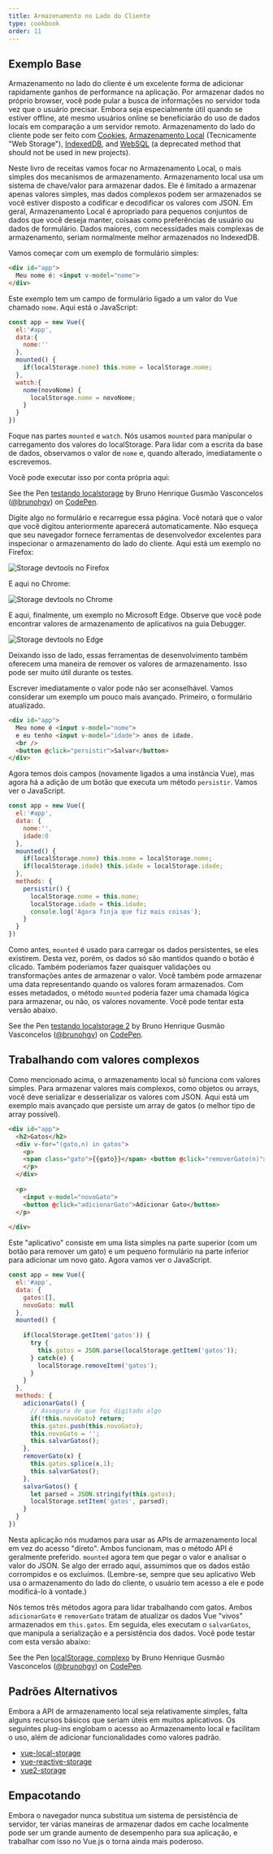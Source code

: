 ```yaml
---
title: Armazenamento no Lado do Cliente
type: cookbook
order: 11
---
```


<!-- <p class="tip">**Nota da Equipe de Tradução**
Este arquivo ainda não foi traduzido! Leia a versão original em inglês a seguir e, se puder, colabore com sua tradução: acesse [nosso projeto no GitHub](https://github.com/vuejs-br/br.vuejs.org/issues), avise que irá contribuir e inicie a tradução. Sua participação é muito importante!</p> -->

## Exemplo Base

Armazenamento no lado do cliente é um excelente forma de adicionar rapidamente ganhos de performance na aplicação. Por armazenar dados no próprio browser, você pode pular a busca de informações no servidor toda vez que o usuário precisar. Embora seja especialmente útil quando se estiver offline, até mesmo usuários online se beneficiarão do uso de dados locais em comparação a um servidor remoto. Armazenamento do lado do cliente pode ser feito com [Cookies](https://developer.mozilla.org/pt-BR/docs/Web/HTTP/Cookies), [Armazenamento Local](https://developer.mozilla.org/pt-BR/docs/Web/API/Web_Storage_API_pt_br) (Tecnicamente "Web Storage"), [IndexedDB](https://developer.mozilla.org/pt-BR/docs/IndexedDB), and [WebSQL](https://www.w3.org/TR/webdatabase/) (a deprecated method that should not be used in new projects).

Neste livro de receitas vamos focar no Armazenamento Local, o mais simples dos mecanismos de armazenamento. Armazenamento local usa um sistema de chave/valor para armazenar dados. Ele é limitado a armazenar apenas valores simples, mas dados complexos podem ser armazenados se você estiver disposto a codificar e decodificar os valores com JSON. Em geral, Armazenamento Local é apropriado para pequenos conjuntos de dados que você deseja manter, coisaas como preferências de usuário ou dados de formulário. Dados maiores, com necessidades mais complexas de armazenamento, seriam normalmente melhor armazenados no IndexedDB.

Vamos começar com um exemplo de formulário simples:

``` html
<div id="app">
  Meu nome é: <input v-model="nome">
</div>
```

Este exemplo tem um campo de formulário ligado a um valor do Vue chamado `nome`. Aqui está o JavaScript:

``` js
const app = new Vue({
  el:'#app',
  data:{
    nome:''
  },
  mounted() {
    if(localStorage.nome) this.nome = localStorage.nome;
  },
  watch:{
    nome(novoNome) {
      localStorage.nome = novoNome;
    }
  }
})
```

Foque nas partes `mounted` e `watch`. Nós usamos `mounted` para manipular o carregamento dos valores do localStorage. Para lidar com a escrita da base de dados, observamos o valor de `nome` e, quando alterado, imediatamente o escrevemos.

Você pode executar isso por conta própria aqui:

<p data-height="265" data-theme-id="0" data-slug-hash="vQOGmW" data-default-tab="js,result" data-user="brunohgv" data-pen-title="testando localstorage" class="codepen">See the Pen <a href="https://codepen.io/brunohgv/pen/vQOGmW/">testando localstorage</a> by Bruno Henrique Gusmão Vasconcelos (<a href="https://codepen.io/brunohgv">@brunohgv</a>) on <a href="https://codepen.io">CodePen</a>.</p>
<script async src="https://static.codepen.io/assets/embed/ei.js"></script>

Digite algo no formulário e recarregue essa página. Você notará que o valor que você digitou anteriormente aparecerá automaticamente. Não esqueça que seu navegador fornece ferramentas de desenvolvedor excelentes para inspecionar o armazenamento do lado do cliente. Aqui está um exemplo no Firefox: 

![Storage devtools no Firefox](/images/devtools-storage.png)

E aqui no Chrome:

![Storage devtools no Chrome](/images/devtools-storage-chrome.png)

E aqui, finalmente, um exemplo no Microsoft Edge. Observe que você pode encontrar valores de armazenamento de aplicativos na guia Debugger.

![Storage devtools no Edge](/images/devtools-storage-edge.png)

<p class="tip">Deixando isso de lado, essas ferramentas de desenvolvimento também oferecem uma maneira de remover os valores de armazenamento. Isso pode ser muito útil durante os testes.</p>

Escrever imediatamente o valor pode não ser aconselhável. Vamos considerar um exemplo um pouco mais avançado. Primeiro, o formulário atualizado.

``` html
<div id="app">
  Meu nome é <input v-model="nome">
  e eu tenho <input v-model="idade"> anos de idade.
  <br />
  <button @click="persistir">Salvar</button>
</div>
```

Agora temos dois campos (novamente ligados a uma instância Vue), mas agora há a adição de um botão que executa um método `persistir`. Vamos ver o JavaScript.

``` js
const app = new Vue({
  el:'#app',
  data: {
    nome:'',
    idade:0
  },
  mounted() {
    if(localStorage.nome) this.nome = localStorage.nome;
    if(localStorage.idade) this.idade = localStorage.idade;
  },
  methods: {
    persistir() {
      localStorage.nome = this.nome;
      localStorage.idade = this.idade;
      console.log('Agora finja que fiz mais coisas');
    }
  }
})
```

Como antes, `mounted` é usado para carregar os dados persistentes, se eles existirem. Desta vez, porém, os dados só são mantidos quando o botão é clicado. Também poderíamos fazer quaisquer validações ou transformações antes de armazenar o valor. Você também pode armazenar uma data representando quando os valores foram armazenados. Com esses metadados, o método `mounted` poderia fazer uma chamada lógica para armazenar, ou não, os valores novamente. Você pode tentar esta versão abaixo.

<p data-height="265" data-theme-id="0" data-slug-hash="PxqNZR" data-default-tab="js,result" data-user="brunohgv" data-pen-title="testing localstorage 2" class="codepen">See the Pen <a href="https://codepen.io/brunohgv/pen/PxqNZR/">testando localstorage 2</a> by Bruno Henrique Gusmão Vasconcelos (<a href="https://codepen.io/brunohgv">@brunohgv</a>) on <a href="https://codepen.io">CodePen</a>.</p>
<script async src="https://static.codepen.io/assets/embed/ei.js"></script>

## Trabalhando com valores complexos

Como mencionado acima, o armazenamento local só funciona com valores simples. Para armazenar valores mais complexos, como objetos ou arrays, você deve serializar e desserializar os valores com JSON. Aqui está um exemplo mais avançado que persiste um array de gatos (o melhor tipo de array possível).

``` html
<div id="app">
  <h2>Gatos</h2>
  <div v-for="(gato,n) in gatos">
    <p>
    <span class="gato">{{gato}}</span> <button @click="removerGato(n)">Remover</button>
    </p>
  </div>
  
  <p>
    <input v-model="novoGato"> 
    <button @click="adicionarGato">Adicionar Gato</button>
  </p>
  
</div>
```

Este "aplicativo" consiste em uma lista simples na parte superior (com um botão para remover um gato) e um pequeno formulário na parte inferior para adicionar um novo gato. Agora vamos ver o JavaScript.

``` js
const app = new Vue({
  el:'#app',
  data: {
    gatos:[],
    novoGato: null
  },
  mounted() {
    
    if(localStorage.getItem('gatos')) {
      try {
        this.gatos = JSON.parse(localStorage.getItem('gatos'));
      } catch(e) {
        localStorage.removeItem('gatos');
      }
    }
  },
  methods: {
    adicionarGato() {
      // Assegura de que foi digitado algo
      if(!this.novoGato) return;
      this.gatos.push(this.novoGato);
      this.novoGato = '';
      this.salvarGatos();
    },
    removerGato(x) {
      this.gatos.splice(x,1);
      this.salvarGatos();
    },
    salvarGatos() {
      let parsed = JSON.stringify(this.gatos);
      localStorage.setItem('gatos', parsed);
    }
  }
})
```

Nesta aplicação nós mudamos para usar as APIs de armazenamento local em vez do acesso "direto". Ambos funcionam, mas o método API é geralmente preferido. `mounted` agora tem que pegar o valor e analisar o valor do JSON. Se algo der errado aqui, assumimos que os dados estão corrompidos e os excluímos. (Lembre-se, sempre que seu aplicativo Web usa o armazenamento do lado do cliente, o usuário tem acesso a ele e pode modificá-lo à vontade.)

Nós temos três métodos agora para lidar trabalhando com gatos. Ambos `adicionarGato` e `removerGato` tratam de atualizar os dados Vue "vivos" armazenados em `this.gatos`. Em seguida, eles executam o `salvarGatos`, que manipula a serialização e a persistência dos dados. Você pode testar com esta versão abaixo:

<p data-height="265" data-theme-id="0" data-slug-hash="jQPWRe" data-default-tab="js,result" data-user="brunohgv" data-pen-title="localStorage, complexo" class="codepen">See the Pen <a href="https://codepen.io/brunohgv/pen/jQPWRe/">localStorage, complexo</a> by Bruno Henrique Gusmão Vasconcelos (<a href="https://codepen.io/brunohgv">@brunohgv</a>) on <a href="https://codepen.io">CodePen</a>.</p>
<script async src="https://static.codepen.io/assets/embed/ei.js"></script>

## Padrões Alternativos

Embora a API de armazenamento local seja relativamente simples, falta alguns recursos básicos que seriam úteis em muitos aplicativos. Os seguintes plug-ins englobam o acesso ao Armazenamento local e facilitam o uso, além de adicionar funcionalidades como valores padrão.

* [vue-local-storage](https://github.com/pinguinjkeke/vue-local-storage)
* [vue-reactive-storage](https://github.com/ropbla9/vue-reactive-storage)
* [vue2-storage](https://github.com/yarkovaleksei/vue2-storage)

## Empacotando

Embora o navegador nunca substitua um sistema de persistência de servidor, ter várias maneiras de armazenar dados em cache localmente pode ser um grande aumento de desempenho para sua aplicação, e trabalhar com isso no Vue.js o torna ainda mais poderoso.
